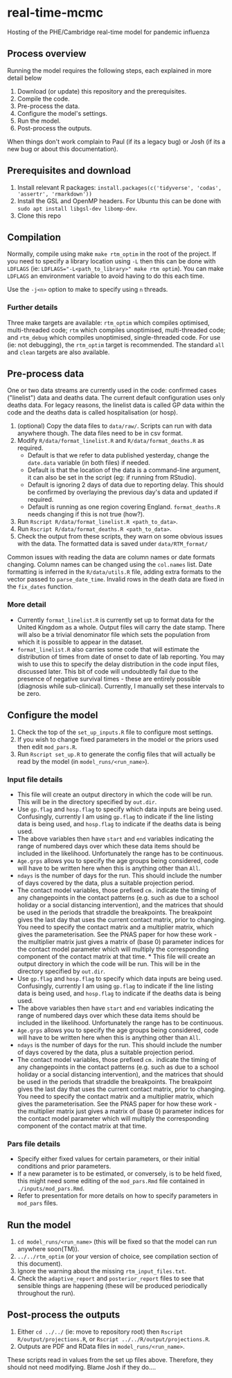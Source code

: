 # real-time-mcmc

Hosting of the PHE/Cambridge real-time model for pandemic influenza

## Process overview

Running the model requires the following steps, each explained in more detail below
 
1. Download (or update) this repository and the prerequisites.
2. Compile the code.
3. Pre-process the data.
4. Configure the model's settings.
5. Run the model.
6. Post-process the outputs.

When things don't work complain to Paul (if its a legacy bug) or Josh (if its a new bug or about this documentation).


## Prerequisites and download

1. Install relevant R packages: `install.packages(c('tidyverse', 'codas', 'assertr', 'rmarkdown'))`
2. Install the GSL and OpenMP headers. For Ubuntu this can be done with `sudo apt install libgsl-dev libomp-dev`.
3. Clone this repo


## Compilation

Normally, compile using make `make rtm_optim` in the root of the project.
If you need to specify a library location using `-L` then this can be done with `LDFLAGS` (ie: `LDFLAGS="-L<path_to_library>" make rtm optim`).
You can make `LDFLAGS` an environment variable to avoid having to do this each time.

Use the `-j<n>` option to make to specify using `n` threads.


### Further details

Three make targets are available: `rtm_optim` which compiles optimised, multi-threaded code; `rtm` which compiles unoptimised, multi-threaded code; and `rtm_debug` which compiles unoptimised, single-threaded code. For use (ie: not debugging), the `rtm_optim` target is recommended.
The standard `all` and `clean` targets are also available.



## Pre-process data

One or two data streams are currently used in the code: confirmed cases ("linelist") data and deaths data.
The current default configuration uses only deaths data.
For legacy reasons, the linelist data is called GP data within the code and the deaths data is called hospitalisation (or hosp).

1. (optional) Copy the data files to `data/raw/`. Scripts can run with data anywhere though. The data files need to be in csv format.
2. Modify `R/data/format_linelist.R` and `R/data/format_deaths.R` as required.
	* Default is that we refer to data published yesterday, change the `date.data` variable (in both files) if needed.
	* Default is that the location of the data is a command-line argument, it can also be set in the script (eg: if running from RStudio).
	* Default is ignoring 2 days of data due to reporting delay. This should be confirmed by overlaying the previous day's data and updated if required.
	* Default is running as one region covering England. `format_deaths.R` needs changing if this is not true (how?).
3. Run `Rscript R/data/format_linelist.R <path_to_data>`.
4. Run `Rscript R/data/format_deaths.R <path_to_data>`.
5. Check the output from these scripts, they warn on some obvious issues with the data. The formatted data is saved under `data/RTM_format/`

Common issues with reading the data are column names or date formats changing.
Column names can be changed using the `col.names` list.
Date formatting is inferred in the `R/data/utils.R` file, adding extra formats to the vector passed to `parse_date_time`.
Invalid rows in the death data are fixed in the `fix_dates` function.


### More detail

* Currently ``format_linelist.R`` is currently set up to format data for the United Kingdom as a whole. Output files will carry the date stamp. There will also be a trivial denominator file which sets the population from which it is possible to appear in the dataset.
* ``format_linelist.R`` also carries some code that will estimate the distribution of times from date of onset to date of lab reporting. You may wish to use this to specify the delay distribution in the code input files, discussed later. This bit of code will undoubtedly fail due to the presence of negative survival times - these are entirely possible (diagnosis while sub-clinical). Currently, I manually set these intervals to be zero.


## Configure the model

1. Check the top of the `set_up_inputs.R` file to configure most settings.
2. If you wish to change fixed parameters in the model or the priors used then edit `mod_pars.R`.
3. Run `Rscript set_up.R` to generate the config files that will actually be read by the model (in `model_runs/<run_name>`).


### Input file details

* This file will create an output directory in which the code will be run. This will be in the directory specified by ``out.dir``.
* Use ``gp.flag`` and ``hosp.flag`` to specify which data inputs are being used. Confusingly, currently I am using ``gp.flag`` to indicate if the line listing data is being used, and ``hosp.flag`` to indicate if the deaths data is being used.
* The above variables then have ``start`` and ``end`` variables indicating the range of numbered days over which these data items should be included in the likelihood. Unfortunately the range has to be continuous.
* ``Age.grps`` allows you to specify the age groups being considered, code will have to be written here when this is anything other than ``All``.
* ``ndays`` is the number of days for the run. This should include the number of days covered by the data, plus a suitable projection period.
* The contact model variables, those prefixed ``cm.`` indicate the timing of any changepoints in the contact patterns (e.g. such as due to a school holiday or a social distancing intervention), and the matrices that should be used in the periods that straddle the breakpoints. The breakpoint gives the last day that uses the current contact matrix, prior to changing. You need to specify the contact matrix and a multiplier matrix, which gives the parameterisation. See the PNAS paper for how these work - the multiplier matrix just gives a matrix of (base 0) parameter indices for the contact model parameter which will multiply the corresponding component of the contact matrix at that time.  * This file will create an output directory in which the code will be run. This will be in the directory specified by ``out.dir``.
* Use ``gp.flag`` and ``hosp.flag`` to specify which data inputs are being used. Confusingly, currently I am using ``gp.flag`` to indicate if the line listing data is being used, and ``hosp.flag`` to indicate if the deaths data is being used.
* The above variables then have ``start`` and ``end`` variables indicating the range of numbered days over which these data items should be included in the likelihood. Unfortunately the range has to be continuous.
* ``Age.grps`` allows you to specify the age groups being considered, code will have to be written here when this is anything other than ``All``.
* ``ndays`` is the number of days for the run. This should include the number of days covered by the data, plus a suitable projection period.
* The contact model variables, those prefixed ``cm.`` indicate the timing of any changepoints in the contact patterns (e.g. such as due to a school holiday or a social distancing intervention), and the matrices that should be used in the periods that straddle the breakpoints. The breakpoint gives the last day that uses the current contact matrix, prior to changing. You need to specify the contact matrix and a multiplier matrix, which gives the parameterisation. See the PNAS paper for how these work - the multiplier matrix just gives a matrix of (base 0) parameter indices for the contact model parameter which will multiply the corresponding component of the contact matrix at that time.


### Pars file details

* Specify either fixed values for certain parameters, or their initial conditions and prior parameters.
* If a new parameter is to be estimated, or conversely, is to be held fixed, this might need some editing of the ``mod_pars.Rmd`` file contained in ``./inputs/mod_pars.Rmd``.
* Refer to presentation for more details on how to specify parameters in ``mod_pars`` files.


## Run the model

1. `cd model_runs/<run_name>` (this will be fixed so that the model can run anywhere soon(TM)).
2. `../../rtm_optim` (or your version of choice, see compilation section of this document).
3. Ignore the warning about the missing `rtm_input_files.txt`.
4. Check the `adaptive_report` and `posterior_report` files to see that sensible things are happening (these will be produced periodically throughout the run).


## Post-process the outputs

1. Either `cd ../../` (ie: move to repository root) then `Rscript R/output/projections.R`, or `Rscript ../../R/output/projections.R`.
2. Outputs are PDF and RData files in `model_runs/<run_name>`.

These scripts read in values from the set up files above.
Therefore, they should not need modifying.
Blame Josh if they do....
